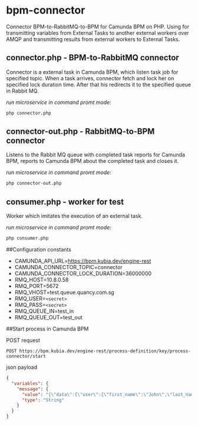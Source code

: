 # bpm-connector
Connector BPM-to-RabbitMQ-to-BPM for Camunda BPM on PHP. Using for transmitting variables from External Tasks to another external workers over AMQP and transmitting results from external workers to External Tasks.

## connector.php - BPM-to-RabbitMQ connector
Connector is a external task in Camunda BPM, which listen task job for specified topic.
When a task arrives, connector fetch and lock her on specified lock duration time.
After that his redirects it to the specified queue in Rabbit MQ.

_run microservice in command promt mode:_
```bash
php connector.php
```

## connector-out.php - RabbitMQ-to-BPM connector
Listens to the Rabbit MQ queue with completed task reports for Camunda BPM,
reports to Camunda BPM about the completed task and closes it.

_run microservice in command promt mode:_
```bash
php connector-out.php
```

## consumer.php - worker for test
Worker which imitates the execution of an external task.

_run microservice in command promt mode:_
```bash
php consumer.php
```

##Configuration constants

- CAMUNDA_API_URL=https://bpm.kubia.dev/engine-rest
- CAMUNDA_CONNECTOR_TOPIC=connector
- CAMUNDA_CONNECTOR_LOCK_DURATION=36000000
- RMQ_HOST=10.8.0.58
- RMQ_PORT=5672
- RMQ_VHOST=test.queue.quancy.com.sg
- RMQ_USER=`<secret>`
- RMQ_PASS=`<secret>`
- RMQ_QUEUE_IN=test_in
- RMQ_QUEUE_OUT=test_out

##Start process in Camunda BPM

POST request
```
POST https://bpm.kubia.dev/engine-rest/process-definition/key/process-connector/start
```

json payload
```json
{
  "variables": {
    "message": {
      "value": "{\"data\":{\"user\":{\"first_name\":\"John\",\"last_name\":\"Doe\"},\"account\":{\"number\":\"702-0124511\"},\"date_start\":\"2019-09-14\",\"date_end\":\"2019-10-15\"},\"headers\":{\"command\":\"createTransactionsReport\"}}",
      "type": "String"
    }
  }
}
```
